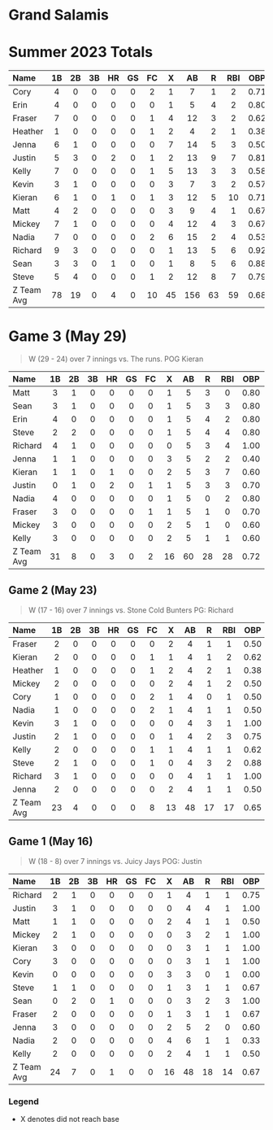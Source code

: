 # Grand Salamis

# Summer 2023 Totals

| Name | 1B | 2B | 3B | HR | GS | FC | X | AB | R | RBI | OBP | SLG | OPS | TCD
| :--- | :---: | :---: | :---: | :---: | :---: | :---: | :---: | :---: | :---: | :---: | :---: | :---: | :---: | :---: |
| Cory | 4 | 0 | 0 | 0 | 0 | 2 | 1 | 7 | 1 | 2 | 0.71 | 0.71 | 1.43 | 0.00 |
| Erin | 4 | 0 | 0 | 0 | 0 | 0 | 1 | 5 | 4 | 2 | 0.80 | 0.80 | 1.60 | 0.00 |
| Fraser | 7 | 0 | 0 | 0 | 0 | 1 | 4 | 12 | 3 | 2 | 0.62 | 0.62 | 1.25 | 0.00 |
| Heather | 1 | 0 | 0 | 0 | 0 | 1 | 2 | 4 | 2 | 1 | 0.38 | 0.38 | 0.75 | 0.00 |
| Jenna | 6 | 1 | 0 | 0 | 0 | 0 | 7 | 14 | 5 | 3 | 0.50 | 0.57 | 1.07 | 0.00 |
| Justin | 5 | 3 | 0 | 2 | 0 | 1 | 2 | 13 | 9 | 7 | 0.81 | 1.50 | 2.31 | 0.00 |
| Kelly | 7 | 0 | 0 | 0 | 0 | 1 | 5 | 13 | 3 | 3 | 0.58 | 0.58 | 1.15 | 0.00 |
| Kevin | 3 | 1 | 0 | 0 | 0 | 0 | 3 | 7 | 3 | 2 | 0.57 | 0.71 | 1.29 | 0.00 |
| Kieran | 6 | 1 | 0 | 1 | 0 | 1 | 3 | 12 | 5 | 10 | 0.71 | 1.04 | 1.75 | 0.00 |
| Matt | 4 | 2 | 0 | 0 | 0 | 0 | 3 | 9 | 4 | 1 | 0.67 | 0.89 | 1.56 | 0.00 |
| Mickey | 7 | 1 | 0 | 0 | 0 | 0 | 4 | 12 | 4 | 3 | 0.67 | 0.75 | 1.42 | 0.00 |
| Nadia | 7 | 0 | 0 | 0 | 0 | 2 | 6 | 15 | 2 | 4 | 0.53 | 0.53 | 1.07 | 0.00 |
| Richard | 9 | 3 | 0 | 0 | 0 | 0 | 1 | 13 | 5 | 6 | 0.92 | 1.15 | 2.08 | 0.00 |
| Sean | 3 | 3 | 0 | 1 | 0 | 0 | 1 | 8 | 5 | 6 | 0.88 | 1.62 | 2.50 | 0.00 |
| Steve | 5 | 4 | 0 | 0 | 0 | 1 | 2 | 12 | 8 | 7 | 0.79 | 1.12 | 1.92 | 0.00 |
| Z Team Avg | 78 | 19 | 0 | 4 | 0 | 10 | 45 | 156 | 63 | 59 | 0.68 | 0.88 | 1.56 | 0.00 |


# Game 3 (May 29)

> W (29 - 24) over 7 innings vs. The runs. POG Kieran

| Name | 1B | 2B | 3B | HR | GS | FC | X | AB | R | RBI | OBP | SLG | OPS | TCD
| :--- | :---: | :---: | :---: | :---: | :---: | :---: | :---: | :---: | :---: | :---: | :---: | :---: | :---: | :---: |
| Matt | 3 | 1 | 0 | 0 | 0 | 0 | 1 | 5 | 3 | 0 | 0.80 | 1.00 | 1.80 | 0.00 |
| Sean | 3 | 1 | 0 | 0 | 0 | 0 | 1 | 5 | 3 | 3 | 0.80 | 1.00 | 1.80 | 0.00 |
| Erin | 4 | 0 | 0 | 0 | 0 | 0 | 1 | 5 | 4 | 2 | 0.80 | 0.80 | 1.60 | 0.00 |
| Steve | 2 | 2 | 0 | 0 | 0 | 0 | 1 | 5 | 4 | 4 | 0.80 | 1.20 | 2.00 | 0.00 |
| Richard | 4 | 1 | 0 | 0 | 0 | 0 | 0 | 5 | 3 | 4 | 1.00 | 1.20 | 2.20 | 0.00 |
| Jenna | 1 | 1 | 0 | 0 | 0 | 0 | 3 | 5 | 2 | 2 | 0.40 | 0.60 | 1.00 | 0.00 |
| Kieran | 1 | 1 | 0 | 1 | 0 | 0 | 2 | 5 | 3 | 7 | 0.60 | 1.40 | 2.00 | 0.00 |
| Justin | 0 | 1 | 0 | 2 | 0 | 1 | 1 | 5 | 3 | 3 | 0.70 | 2.10 | 2.80 | 0.00 |
| Nadia | 4 | 0 | 0 | 0 | 0 | 0 | 1 | 5 | 0 | 2 | 0.80 | 0.80 | 1.60 | 0.00 |
| Fraser | 3 | 0 | 0 | 0 | 0 | 1 | 1 | 5 | 1 | 0 | 0.70 | 0.70 | 1.40 | 0.00 |
| Mickey | 3 | 0 | 0 | 0 | 0 | 0 | 2 | 5 | 1 | 0 | 0.60 | 0.60 | 1.20 | 0.00 |
| Kelly | 3 | 0 | 0 | 0 | 0 | 0 | 2 | 5 | 1 | 1 | 0.60 | 0.60 | 1.20 | 0.00 |
| Z Team Avg | 31 | 8 | 0 | 3 | 0 | 2 | 16 | 60 | 28 | 28 | 0.72 | 1.00 | 1.72 | 0.00 |


## Game 2 (May 23)

> W (17 - 16) over 7 innings vs. Stone Cold Bunters PG: Richard

| Name | 1B | 2B | 3B | HR | GS | FC | X | AB | R | RBI | OBP | SLG | OPS | TCD
| :--- | :---: | :---: | :---: | :---: | :---: | :---: | :---: | :---: | :---: | :---: | :---: | :---: | :---: | :---: |
| Fraser | 2 | 0 | 0 | 0 | 0 | 0 | 2 | 4 | 1 | 1 | 0.50 | 0.50 | 1.00 | 0.00 |
| Kieran | 2 | 0 | 0 | 0 | 0 | 1 | 1 | 4 | 1 | 2 | 0.62 | 0.62 | 1.25 | 0.00 |
| Heather | 1 | 0 | 0 | 0 | 0 | 1 | 2 | 4 | 2 | 1 | 0.38 | 0.38 | 0.75 | 0.00 |
| Mickey | 2 | 0 | 0 | 0 | 0 | 0 | 2 | 4 | 1 | 2 | 0.50 | 0.50 | 1.00 | 0.00 |
| Cory | 1 | 0 | 0 | 0 | 0 | 2 | 1 | 4 | 0 | 1 | 0.50 | 0.50 | 1.00 | 0.00 |
| Nadia | 1 | 0 | 0 | 0 | 0 | 2 | 1 | 4 | 1 | 1 | 0.50 | 0.50 | 1.00 | 0.00 |
| Kevin | 3 | 1 | 0 | 0 | 0 | 0 | 0 | 4 | 3 | 1 | 1.00 | 1.25 | 2.25 | 0.00 |
| Justin | 2 | 1 | 0 | 0 | 0 | 0 | 1 | 4 | 2 | 3 | 0.75 | 1.00 | 1.75 | 0.00 |
| Kelly | 2 | 0 | 0 | 0 | 0 | 1 | 1 | 4 | 1 | 1 | 0.62 | 0.62 | 1.25 | 0.00 |
| Steve | 2 | 1 | 0 | 0 | 0 | 1 | 0 | 4 | 3 | 2 | 0.88 | 1.12 | 2.00 | 0.00 |
| Richard | 3 | 1 | 0 | 0 | 0 | 0 | 0 | 4 | 1 | 1 | 1.00 | 1.25 | 2.25 | 0.00 |
| Jenna | 2 | 0 | 0 | 0 | 0 | 0 | 2 | 4 | 1 | 1 | 0.50 | 0.50 | 1.00 | 0.00 |
| Z Team Avg | 23 | 4 | 0 | 0 | 0 | 8 | 13 | 48 | 17 | 17 | 0.65 | 0.73 | 1.38 | 0.00 |


## Game 1 (May 16)

> W (18 - 8) over 7 innings vs. Juicy Jays POG: Justin

| Name | 1B | 2B | 3B | HR | GS | FC | X | AB | R | RBI | OBP | SLG | OPS | TCD
| :--- | :---: | :---: | :---: | :---: | :---: | :---: | :---: | :---: | :---: | :---: | :---: | :---: | :---: | :---: |
| Richard | 2 | 1 | 0 | 0 | 0 | 0 | 1 | 4 | 1 | 1 | 0.75 | 1.00 | 1.75 | 0.00 |
| Justin | 3 | 1 | 0 | 0 | 0 | 0 | 0 | 4 | 4 | 1 | 1.00 | 1.25 | 2.25 | 0.00 |
| Matt | 1 | 1 | 0 | 0 | 0 | 0 | 2 | 4 | 1 | 1 | 0.50 | 0.75 | 1.25 | 0.00 |
| Mickey | 2 | 1 | 0 | 0 | 0 | 0 | 0 | 3 | 2 | 1 | 1.00 | 1.33 | 2.33 | 0.00 |
| Kieran | 3 | 0 | 0 | 0 | 0 | 0 | 0 | 3 | 1 | 1 | 1.00 | 1.00 | 2.00 | 0.00 |
| Cory | 3 | 0 | 0 | 0 | 0 | 0 | 0 | 3 | 1 | 1 | 1.00 | 1.00 | 2.00 | 0.00 |
| Kevin | 0 | 0 | 0 | 0 | 0 | 0 | 3 | 3 | 0 | 1 | 0.00 | 0.00 | 0.00 | 0.00 |
| Steve | 1 | 1 | 0 | 0 | 0 | 0 | 1 | 3 | 1 | 1 | 0.67 | 1.00 | 1.67 | 0.00 |
| Sean | 0 | 2 | 0 | 1 | 0 | 0 | 0 | 3 | 2 | 3 | 1.00 | 2.67 | 3.67 | 0.00 |
| Fraser | 2 | 0 | 0 | 0 | 0 | 0 | 1 | 3 | 1 | 1 | 0.67 | 0.67 | 1.33 | 0.00 |
| Jenna | 3 | 0 | 0 | 0 | 0 | 0 | 2 | 5 | 2 | 0 | 0.60 | 0.60 | 1.20 | 0.00 |
| Nadia | 2 | 0 | 0 | 0 | 0 | 0 | 4 | 6 | 1 | 1 | 0.33 | 0.33 | 0.67 | 0.00 |
| Kelly | 2 | 0 | 0 | 0 | 0 | 0 | 2 | 4 | 1 | 1 | 0.50 | 0.50 | 1.00 | 0.00 |
| Z Team Avg | 24 | 7 | 0 | 1 | 0 | 0 | 16 | 48 | 18 | 14 | 0.67 | 0.88 | 1.54 | 0.00 |


### Legend
 * X denotes did not reach base
